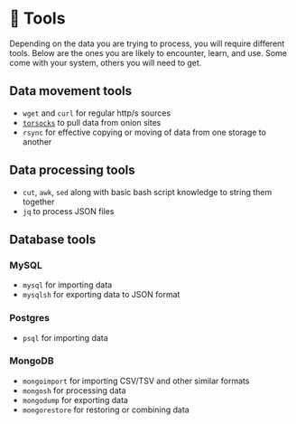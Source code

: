 # 🧰 Tools

Depending on the data you are trying to process, you will require different tools. Below are the ones you are likely to encounter, learn, and use. Some come with your system, others you will need to get.

## Data movement tools
  -  `wget` and `curl` for regular http/s sources
  -  [`torsocks`](https://github.com/dgoulet/torsocks) to pull data from onion sites
  -  `rsync` for effective copying or moving of data from one storage to another

## Data processing tools
  - `cut`, `awk`, `sed` along with basic bash script knowledge to string them together
  - `jq` to process JSON files
  
## Database tools

### MySQL
- `mysql` for importing data
- `mysqlsh` for exporting data to JSON format

### Postgres
- `psql` for importing data

### MongoDB
- `mongoimport` for importing CSV/TSV and other similar formats
- `mongosh` for processing data
- `mongodump` for exporting data
- `mongorestore` for restoring or combining data
